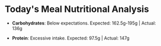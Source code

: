 # Today's Meal Nutritional Analysis

- **Carbohydrates**: Below expectations. Expected: 162.5g-195g | Actual: 136g

- **Protein**: Excessive intake. Expected: 97.5g | Actual: 147g